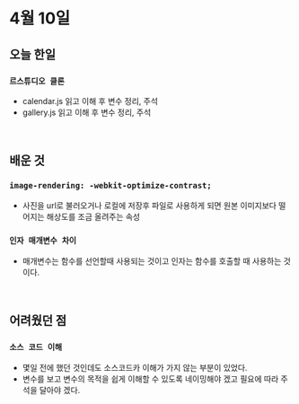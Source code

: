 # 4월 10일

## 오늘 한일

### `르스튜디오 클론`

- calendar.js 읽고 이해 후 변수 정리, 주석
- gallery.js 읽고 이해 후 변수 정리, 주석

<br>

## 배운 것

### `image-rendering: -webkit-optimize-contrast;`

- 사진을 url로 불러오거나 로컬에 저장후 파일로 사용하게 되면 원본 이미지보다 떨어지는 해상도를 조금 올려주는 속성

### `인자 매개변수 차이`

- 매개변수는 함수를 선언할때 사용되는 것이고 인자는 함수를 호출할 때 사용하는 것이다.

<br>

## 어려웠던 점

### `소스 코드 이해`

- 몇일 전에 했던 것인데도 소스코드카 이해가 가지 않는 부분이 있었다.
- 변수를 보고 변수의 목적을 쉽게 이해할 수 있도록 네이밍해야 겠고 필요에 따라 주석을 달아야 겠다.

<br>
